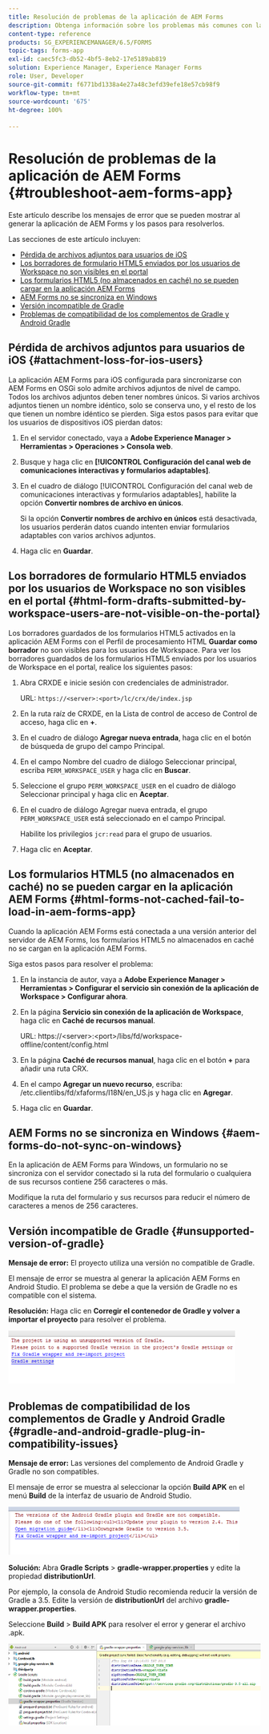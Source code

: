 ```yaml
---
title: Resolución de problemas de la aplicación de AEM Forms
description: Obtenga información sobre los problemas más comunes con la aplicación AEM Forms y cómo solucionarlos.
content-type: reference
products: SG_EXPERIENCEMANAGER/6.5/FORMS
topic-tags: forms-app
exl-id: caec5fc3-db52-4bf5-8eb2-17e5189ab819
solution: Experience Manager, Experience Manager Forms
role: User, Developer
source-git-commit: f6771bd1338a4e27a48c3efd39efe18e57cb98f9
workflow-type: tm+mt
source-wordcount: '675'
ht-degree: 100%

---
```


# Resolución de problemas de la aplicación de AEM Forms {#troubleshoot-aem-forms-app}

Este artículo describe los mensajes de error que se pueden mostrar al generar la aplicación de AEM Forms y los pasos para resolverlos.

Las secciones de este artículo incluyen:

* [Pérdida de archivos adjuntos para usuarios de iOS](/help/forms/using/issues-aem-forms-app.md#attachment-loss-for-ios-users)
* [Los borradores de formulario HTML5 enviados por los usuarios de Workspace no son visibles en el portal](/help/forms/using/issues-aem-forms-app.md#html-form-drafts-submitted-by-workspace-users-are-not-visible-on-the-portal)
* [Los formularios HTML5 (no almacenados en caché) no se pueden cargar en la aplicación AEM Forms](/help/forms/using/issues-aem-forms-app.md#html-forms-not-cached-fail-to-load-in-aem-forms-app)
* [AEM Forms no se sincroniza en Windows](/help/forms/using/issues-aem-forms-app.md#aem-forms-do-not-sync-on-windows)
* [Versión incompatible de Gradle](/help/forms/using/issues-aem-forms-app.md#unsupported-version-of-gradle)
* [Problemas de compatibilidad de los complementos de Gradle y Android Gradle](/help/forms/using/issues-aem-forms-app.md#gradle-and-android-gradle-plug-in-compatibility-issues)

## Pérdida de archivos adjuntos para usuarios de iOS {#attachment-loss-for-ios-users}

La aplicación AEM Forms para iOS configurada para sincronizarse con AEM Forms en OSGi solo admite archivos adjuntos de nivel de campo. Todos los archivos adjuntos deben tener nombres únicos. Si varios archivos adjuntos tienen un nombre idéntico, solo se conserva uno, y el resto de los que tienen un nombre idéntico se pierden. Siga estos pasos para evitar que los usuarios de dispositivos iOS pierdan datos:

1. En el servidor conectado, vaya a **Adobe Experience Manager > Herramientas > Operaciones > Consola web**.
1. Busque y haga clic en **[!UICONTROL Configuración del canal web de comunicaciones interactivas y formularios adaptables]**.
1. En el cuadro de diálogo [!UICONTROL Configuración del canal web de comunicaciones interactivas y formularios adaptables], habilite la opción **Convertir nombres de archivo en únicos**.

   Si la opción **Convertir nombres de archivo en únicos** está desactivada, los usuarios perderán datos cuando intenten enviar formularios adaptables con varios archivos adjuntos.

1. Haga clic en **Guardar**.

## Los borradores de formulario HTML5 enviados por los usuarios de Workspace no son visibles en el portal {#html-form-drafts-submitted-by-workspace-users-are-not-visible-on-the-portal}

Los borradores guardados de los formularios HTML5 activados en la aplicación AEM Forms con el Perfil de procesamiento HTML **Guardar como borrador** no son visibles para los usuarios de Workspace. Para ver los borradores guardados de los formularios HTML5 enviados por los usuarios de Workspace en el portal, realice los siguientes pasos:

1. Abra CRXDE e inicie sesión con credenciales de administrador.

   URL: `https://<server>:<port>/lc/crx/de/index.jsp`

1. En la ruta raíz de CRXDE, en la Lista de control de acceso de Control de acceso, haga clic en **+**.
1. En el cuadro de diálogo **Agregar nueva entrada**, haga clic en el botón de búsqueda de grupo del campo Principal.
1. En el campo Nombre del cuadro de diálogo Seleccionar principal, escriba `PERM_WORKSPACE_USER` y haga clic en **Buscar**.
1. Seleccione el grupo `PERM_WORKSPACE_USER` en el cuadro de diálogo Seleccionar principal y haga clic en **Aceptar**.
1. En el cuadro de diálogo Agregar nueva entrada, el grupo `PERM_WORKSPACE_USER` está seleccionado en el campo Principal.

   Habilite los privilegios `jcr:read` para el grupo de usuarios.

1. Haga clic en **Aceptar**.

## Los formularios HTML5 (no almacenados en caché) no se pueden cargar en la aplicación AEM Forms {#html-forms-not-cached-fail-to-load-in-aem-forms-app}

Cuando la aplicación AEM Forms está conectada a una versión anterior del servidor de AEM Forms, los formularios HTML5 no almacenados en caché no se cargan en la aplicación AEM Forms.

Siga estos pasos para resolver el problema:

1. En la instancia de autor, vaya a **Adobe Experience Manager > Herramientas > Configurar el servicio sin conexión de la aplicación de Workspace > Configurar ahora**.
1. En la página **Servicio sin conexión de la aplicación de Workspace**, haga clic en **Caché de recursos manual**.

   URL: https://&lt;server>:&lt;port>/libs/fd/workspace-offline/content/config.html

1. En la página **Caché de recursos manual**, haga clic en el botón **+** para añadir una ruta CRX.
1. En el campo **Agregar un nuevo recurso**, escriba: /etc.clientlibs/fd/xfaforms/I18N/en_US.js y haga clic en **Agregar**.
1. Haga clic en **Guardar**.

## AEM Forms no se sincroniza en Windows {#aem-forms-do-not-sync-on-windows}

En la aplicación de AEM Forms para Windows, un formulario no se sincroniza con el servidor conectado si la ruta del formulario o cualquiera de sus recursos contiene 256 caracteres o más.

Modifique la ruta del formulario y sus recursos para reducir el número de caracteres a menos de 256 caracteres.

## Versión incompatible de Gradle {#unsupported-version-of-gradle}

**Mensaje de error:** El proyecto utiliza una versión no compatible de Gradle.

El mensaje de error se muestra al generar la aplicación AEM Forms en Android Studio. El problema se debe a que la versión de Gradle no es compatible con el sistema.

**Resolución:** Haga clic en **Corregir el contenedor de Gradle y volver a importar el proyecto** para resolver el problema.

![versión_no_compatible_de_gradle](assets/gradle_unsupported_version.png)

## Problemas de compatibilidad de los complementos de Gradle y Android Gradle {#gradle-and-android-gradle-plug-in-compatibility-issues}

**Mensaje de error:** Las versiones del complemento de Android Gradle y Gradle no son compatibles.

El mensaje de error se muestra al seleccionar la opción **Build APK** en el menú **Build** de la interfaz de usuario de Android Studio.

![compatibilidad_plugin_gradle](assets/gradle_plugin_compatibility.png)

**Solución:** Abra **Gradle Scripts** > **gradle-wrapper.properties** y edite la propiedad **distributionUrl**.

Por ejemplo, la consola de Android Studio recomienda reducir la versión de Gradle a 3.5. Edite la versión de **distributionUrl** del archivo **gradle-wrapper.properties**.

Seleccione **Build** > **Build APK** para resolver el error y generar el archivo .apk.

![propiedades_contenedor_gradle](assets/gradle_wrapper_properties.png)
